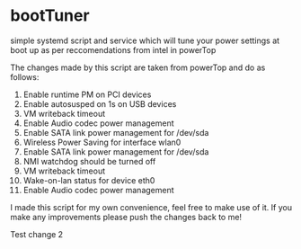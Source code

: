 bootTuner
=========

simple systemd script and service which will tune your power settings at boot up as per reccomendations from intel in powerTop

The changes made by this script are taken from powerTop and do as follows:

1. Enable runtime PM on PCI devices
2. Enable autosusped on 1s on USB devices
3. VM writeback timeout  
4. Enable Audio codec power management   
5. Enable SATA link power management for /dev/sda
6. Wireless Power Saving for interface wlan0     
7. Enable SATA link power management for /dev/sda
8. NMI watchdog should be turned off     
9. VM writeback timeout  
10. Wake-on-lan status for device eth0    
11. Enable Audio codec power management

I made this script for my own convenience, feel free to make use of it. If you make any improvements please push the changes back to me!

Test change 2